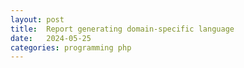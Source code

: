 ```yaml
---
layout: post
title:  Report generating domain-specific language
date:   2024-05-25
categories: programming php
---
```

